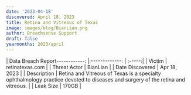 ```yaml
---
date: '2023-04-18'
discovered: April 18, 2023
title: Retina and Vitreous of Texas
image: images/blog/BianLian.png
author: Breachsense Support
draft: false
yearmonths: 2023/april
---
```


| Data Breach Report------------:     |:-------------:    | :-----:|
| Victim      | retinatexas.com      | 
| Threat Actor      | BianLian      | 
| Date Discovered      | Apr 18, 2023      | 
| Description      | Retina and Vitreous of Texas is a specialty ophthalmology practice devoted to diseases and surgery of the retina and vitreous.      | 
| Leak Size      | 170GB      | 


